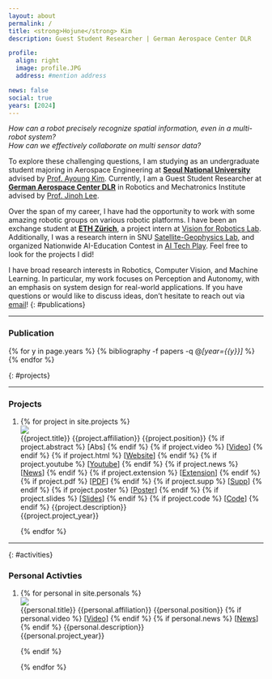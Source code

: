 ```yaml
---
layout: about
permalink: /
title: <strong>Hojune</strong> Kim
description: Guest Student Researcher | German Aerospace Center DLR

profile:
  align: right
  image: profile.JPG
  address: #mention address

news: false
social: true
years: [2024]
---
```


_How can a robot precisely recognize spatial information, even in a multi-robot system?_  
_How can we effectively collaborate on multi sensor data?_  

To explore these challenging questions, I am studying as an undergraduate student majoring in Aerospace Engineering at [**Seoul National University**](https://www.snu.ac.kr) advised by [Prof. Ayoung Kim](https://rpm.snu.ac.kr). Currently, I am a Guest Student Researcher at [**German Aerospace Center DLR**](https://www.dlr.de/en/rm) in Robotics and Mechatronics Institute advised by [Prof. Jinoh Lee](https://rmc.dlr.de/rm/de/staff/jinoh.lee/).

Over the span of my career, I have had the opportunity to work with some amazing robotic groups
on various robotic platforms.
I have been an exchange student at [**ETH Zürich**](https://ethz.ch/en.html),
a project intern at [Vision for Robotics Lab](https://v4rl.com). Additionally, I was a research intern in SNU [Satellite-Geophysics Lab](http://satgeo.snu.ac.kr), and organized Nationwide AI-Education Contest in [AI Tech Play](https://www.youtube.com/channel/UCfmSTxHQ6Y43XtHsQ7l_H3Q). Feel free to look for the projects I did!

I have broad research interests in Robotics, Computer Vision, and Machine Learning. In particular, my work focuses on Perception and Autonomy, with an emphasis on system design for real-world applications. If you have questions or would like to discuss ideas, don’t hesitate to reach out via [email](hojjunekim@snu.ac.kr)!
{: #publications}
<!-- <div class="post">

  {% if page.news %}
    {% include news.html %}
  {% endif %}

</div> -->
---

### __Publication__

<!-- #### __International Conference__ -->
{% for y in page.years %}
  {% bibliography -f papers -q @*[year={{y}}]* %}
{% endfor %}
<div style="clear: both;"></div>
{: #projects}

---

### __Projects__


<ol class="project_list">
<li>
{% for project in site.projects %} 
<div id="{{project.key}}"  class="col three {% if project.selected %}yellow-box{% endif %}">
  <div style="clear: both;">
    <div style="">
        <img class="col bibone first"  src="{{ project.img | prepend: site.baseurl | prepend: site.url }}">
    </div>
  </div>
  <div class="col bibtwo last">
      <span class="title">{{project.title}}</span>
      <span class="affiliation">{{project.affiliation}}</span>
      <span class="position">{{project.position}}</span>
      <span class="links">
      {% if project.abstract %}
        [<a class="abstract">Abs</a>]
      {% endif %}
      {% if project.video %}
        [<a href="{{ project.video }}" target="_blank">Video</a>]
      {% endif %}
      {% if project.html %}
        [<a href="{{ project.html }}" target="_blank">Website</a>]
      {% endif %}
      {% if project.youtube %}
        [<a href="{{ project.youtube }}" target="_blank">Youtube</a>]
      {% endif %}
      {% if project.news %}
        [<a href="{{ project.news }}" target="_blank">News</a>]
      {% endif %}
      {% if project.extension %}
        [<a href="{{ project.extension }}" target="_blank">Extension</a>]
      {% endif %}
      {% if project.pdf %}
        [<a href="{{ project.pdf | prepend: '/assets/' | prepend: site.baseurl | prepend: site.url }}" target="_blank">PDF</a>]
      {% endif %}
      {% if project.supp %}
        [<a href="{{ project.supp | prepend: '/assets/documents/' | prepend: site.baseurl | prepend: site.url }}" target="_blank">Supp</a>]
      {% endif %}
      {% if project.poster %}
        [<a href="{{ project.poster | prepend: '/assets/documents/' | prepend: site.baseurl | prepend: site.url }}" target="_blank">Poster</a>]
      {% endif %}
      {% if project.slides %}
        [<a href="{{ project.slides | prepend: site.baseurl | prepend: site.url }}" target="_blank">Slides</a>]
      {% endif %}
      {% if project.code %}
        [<a href="{{ project.code }}" target="_blank">Code</a>]
      {% endif %}
      </span>
      <span class="description">{{project.description}}</span>
  </div>
  <div class="col proj_year">{{project.project_year}}</div>
</div>

{% endfor %}
</li>
</ol>

<!-- <div style="clear: both;"></div> -->
---

{: #activities}
### __Personal Activties__


<ol class="project_list">
<li>
{% for personal in site.personals %}
<div id="{{personal.key}}"  class="col three {% if personal.selected %}yellow-box{% endif %}">
  <div style="clear: both;">
    <div style="">
        <img class="col bibone first"  src="{{ personal.img | prepend: site.baseurl | prepend: site.url }}">
    </div>
  </div>
  <div class="col bibtwo last">
      <span class="title">{{personal.title}}</span>
      <span class="affiliation">{{personal.affiliation}}</span>
      <span class="position">{{personal.position}}</span>
      <span class="links">
      {% if personal.video %}
        [<a href="{{ personal.video }}" target="_blank">Video</a>]
      {% endif %}
      {% if personal.news %}
        [<a href="{{ personal.news }}" target="_blank">News</a>]
      {% endif %}
      </span>
      <span class="description">{{personal.description}}</span>
  </div>
  <div class="col proj_year">{{personal.project_year}}</div>
</div>


<!-- {% if project.redirect %}
<div class="project">
    <div class="thumbnail">
        <a href="{{ project.redirect }}" target="_blank">
        {% if project.img %}
        <img class="thumbnail" src="{{ project.img | prepend: site.baseurl | prepend: site.url }}"/>
        {% else %}
        <div class="thumbnail blankbox"></div>
        {% endif %}    
        <span>
            <h1>{{ project.title }}</h1>
            <br/>
            <p>{{ project.description }}</p>
        </span>
        </a>
    </div>
</div>
{% else %} -->

<!-- <div class="project ">
    <div class="thumbnail">
        <a href="{{ project.url | prepend: site.baseurl | prepend: site.url }}">
        {% if project.img %}
        <img class="thumbnail" src="{{ project.img | prepend: site.baseurl | prepend: site.url }}"/>
        {% else %}
        <div class="thumbnail blankbox"></div>
        {% endif %}    
        <span>
            <h1>{{ project.title }}</h1>
            <br/>
            <p>{{ project.description }}</p>
        </span>
        </a>
    </div>
</div> -->

{% endif %}

{% endfor %}
</li>
</ol>